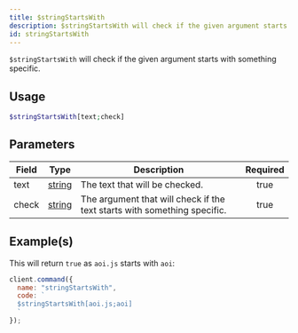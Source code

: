 ```yaml
---
title: $stringStartsWith
description: $stringStartsWith will check if the given argument starts with something specific.
id: stringStartsWith
---
```


`$stringStartsWith` will check if the given argument starts with something specific.

## Usage

```php
$stringStartsWith[text;check]
```

## Parameters

| Field | Type                                                                                              | Description                                                              | Required |
| ----- | ------------------------------------------------------------------------------------------------- | ------------------------------------------------------------------------ | :------: |
| text  | [string](https://developer.mozilla.org/en-US/docs/Web/JavaScript/Reference/Global_Objects/String) | The text that will be checked.                                           |   true   |
| check | [string](https://developer.mozilla.org/en-US/docs/Web/JavaScript/Reference/Global_Objects/String) | The argument that will check if the text starts with something specific. |   true   |

## Example(s)

This will return `true` as `aoi.js` starts with `aoi`:

```javascript
client.command({
  name: "stringStartsWith",
  code: `
  $stringStartsWith[aoi.js;aoi]
  `
});
```
